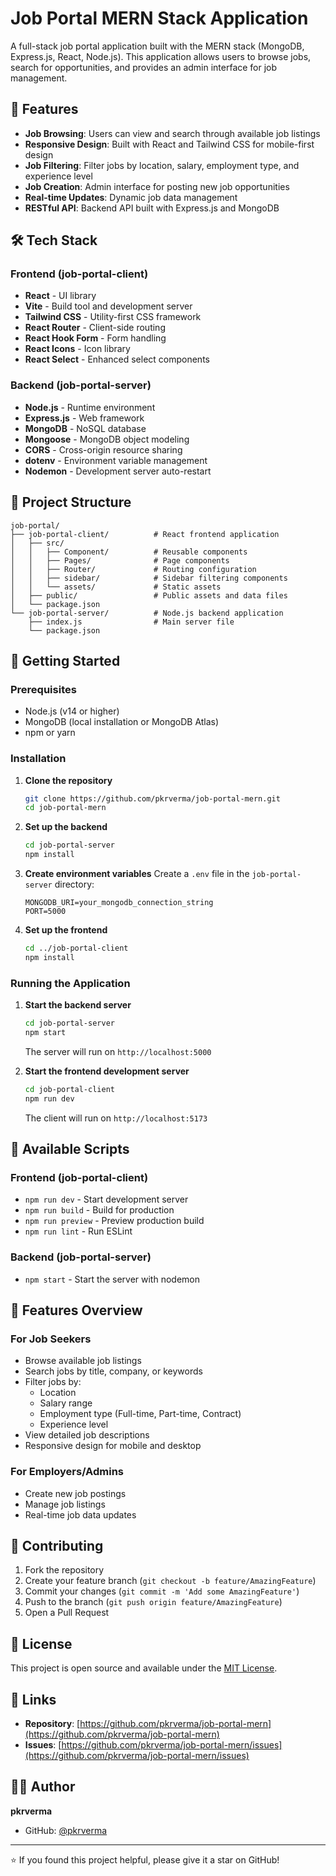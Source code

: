 # Job Portal MERN Stack Application

A full-stack job portal application built with the MERN stack (MongoDB, Express.js, React, Node.js). This application allows users to browse jobs, search for opportunities, and provides an admin interface for job management.

## 🚀 Features

- **Job Browsing**: Users can view and search through available job listings
- **Responsive Design**: Built with React and Tailwind CSS for mobile-first design
- **Job Filtering**: Filter jobs by location, salary, employment type, and experience level
- **Job Creation**: Admin interface for posting new job opportunities
- **Real-time Updates**: Dynamic job data management
- **RESTful API**: Backend API built with Express.js and MongoDB

## 🛠️ Tech Stack

### Frontend (job-portal-client)
- **React** - UI library
- **Vite** - Build tool and development server
- **Tailwind CSS** - Utility-first CSS framework
- **React Router** - Client-side routing
- **React Hook Form** - Form handling
- **React Icons** - Icon library
- **React Select** - Enhanced select components

### Backend (job-portal-server)
- **Node.js** - Runtime environment
- **Express.js** - Web framework
- **MongoDB** - NoSQL database
- **Mongoose** - MongoDB object modeling
- **CORS** - Cross-origin resource sharing
- **dotenv** - Environment variable management
- **Nodemon** - Development server auto-restart

## 📁 Project Structure

```
job-portal/
├── job-portal-client/          # React frontend application
│   ├── src/
│   │   ├── Component/          # Reusable components
│   │   ├── Pages/              # Page components
│   │   ├── Router/             # Routing configuration
│   │   ├── sidebar/            # Sidebar filtering components
│   │   └── assets/             # Static assets
│   ├── public/                 # Public assets and data files
│   └── package.json
└── job-portal-server/          # Node.js backend application
    ├── index.js                # Main server file
    └── package.json
```

## 🚀 Getting Started

### Prerequisites
- Node.js (v14 or higher)
- MongoDB (local installation or MongoDB Atlas)
- npm or yarn

### Installation

1. **Clone the repository**
   ```bash
   git clone https://github.com/pkrverma/job-portal-mern.git
   cd job-portal-mern
   ```

2. **Set up the backend**
   ```bash
   cd job-portal-server
   npm install
   ```

3. **Create environment variables**
   Create a `.env` file in the `job-portal-server` directory:
   ```env
   MONGODB_URI=your_mongodb_connection_string
   PORT=5000
   ```

4. **Set up the frontend**
   ```bash
   cd ../job-portal-client
   npm install
   ```

### Running the Application

1. **Start the backend server**
   ```bash
   cd job-portal-server
   npm start
   ```
   The server will run on `http://localhost:5000`

2. **Start the frontend development server**
   ```bash
   cd job-portal-client
   npm run dev
   ```
   The client will run on `http://localhost:5173`

## 🔧 Available Scripts

### Frontend (job-portal-client)
- `npm run dev` - Start development server
- `npm run build` - Build for production
- `npm run preview` - Preview production build
- `npm run lint` - Run ESLint

### Backend (job-portal-server)
- `npm start` - Start the server with nodemon

## 🌟 Features Overview

### For Job Seekers
- Browse available job listings
- Search jobs by title, company, or keywords
- Filter jobs by:
  - Location
  - Salary range
  - Employment type (Full-time, Part-time, Contract)
  - Experience level
- View detailed job descriptions
- Responsive design for mobile and desktop

### For Employers/Admins
- Create new job postings
- Manage job listings
- Real-time job data updates

## 🤝 Contributing

1. Fork the repository
2. Create your feature branch (`git checkout -b feature/AmazingFeature`)
3. Commit your changes (`git commit -m 'Add some AmazingFeature'`)
4. Push to the branch (`git push origin feature/AmazingFeature`)
5. Open a Pull Request

## 📝 License

This project is open source and available under the [MIT License](LICENSE).

## 🔗 Links

- **Repository**: [https://github.com/pkrverma/job-portal-mern](https://github.com/pkrverma/job-portal-mern)
- **Issues**: [https://github.com/pkrverma/job-portal-mern/issues](https://github.com/pkrverma/job-portal-mern/issues)

## 👨‍💻 Author

**pkrverma**
- GitHub: [@pkrverma](https://github.com/pkrverma)

---

⭐ If you found this project helpful, please give it a star on GitHub!
